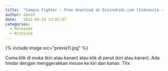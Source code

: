 ```yaml
---
title:  "Campus Fighter - Free download at Divinekids.com (Indonesia - English)"
author: david
date:   2012-09-24 13:02:07
categories:
  - Released
  - Archived
---
```

{% include image src="previe11.jpg" %}

Cuma klik di muka (kiri atau kanan) atau klik di perut (kiri atau kanan). Ada hindar dengan menggerakkan mouse ke kiri dan kanan. Thx

<!--
Ini adalah akrtikel migrasi dari:
http://divinekids.forblogger.com/Divinekids-Blog-b1/Campus-Fighter-Free-download-at-Divinekidscom-Indonesia-English-b1-p4.htm
 -->
